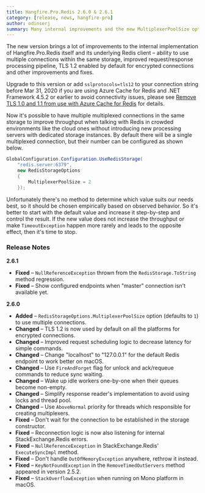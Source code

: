 ```yaml
---
title: Hangfire.Pro.Redis 2.6.0 & 2.6.1
category: [release, news, hangfire-pro]
author: odinserj
summary: Many internal improvements and the new MultiplexerPoolSize option to use multiple connections in the same storage
---
```


The new version brings a lot of improvements to the internal implementation of Hangfire.Pro.Redis itself and its underlying Redis client – ability to use multiple connections within the same storage, improved request/response processing pipeline, TLS 1.2 enabled by default for encrypted connections and other improvements and fixes.

<div class="alert alert-warning">
    Upgrade to this version or add <code>sslprotocols=tls12</code> to your connection string before Mar 31, 2020 if you are using Azure Cache for Redis and .NET Framework 4.5.2 or earlier to avoid connectivity issues, please see <a href="https://docs.microsoft.com/en-us/azure/azure-cache-for-redis/cache-remove-tls-10-11" target="_blank" rel="noopener">Remove TLS 1.0 and 1.1 from use with Azure Cache for Redis</a> for details.
</div>

Now it's possible to have multiple multiplexed connections in the same storage to improve throughput when talking with Redis in crowded environments like the cloud ones without introducing new processing servers with dedicated storage instances. By default there will be a single multiplexed connection, but their number can be configured as shown below.

```csharp
GlobalConfiguration.Configuration.UseRedisStorage(
    "redis.server:6379",
    new RedisStorageOptions
    {
        MultiplexerPoolSize = 2
    });
```

Unfortunately there's no method to determine which value suits our needs best, so it should be chosen empirically based on observed behavior. So it's better to start with the default value and increase it step-by-step and control the result. If the new value does not increase the throughput or make `TimeoutException` happen more rarely and leads to the opposite effect, then it's time to stop.

### Release Notes

**2.6.1**

* **Fixed** – `NullReferenceException` thrown from the `RedisStorage.ToString` method regression.
* **Fixed** – Show configured endpoints when "master" connection isn't available yet.

**2.6.0**

* **Added** – `RedisStorageOptions.MultiplexerPoolSize` option (defaults to `1`) to use multiple connections.
* **Changed** – TLS 1.2 is now used by default on all the platforms for encrypted connections.
* **Changed** – Improved request scheduling logic to decrease latency for simple commands.
* **Changed** – Change "localhost" to "127.0.0.1" for the default Redis endpoint to work better on macOS.
* **Changed** – Use `FireAndForget` flag for unlock and ack/requeue commands to reduce sync waiting.
* **Changed** – Wake up idle workers one-by-one when their queues become non-empty.
* **Changed** – Simplify response reader's implementation to avoid using locks and thread pool.
* **Changed** – Use `AboveNormal` priority for threads which responsible for creating multiplexers.
* **Fixed** – Don't wait for the connection to be established in the storage constructor.
* **Fixed** – Reconnection logic is now also listening for internal StackExchange.Redis errors.
* **Fixed** – `NullReferenceException` in StackExchange.Redis' `ExecuteSyncImpl` method.
* **Fixed** – Don't handle `OutOfMemoryException` anywhere, rethrow it instead.
* **Fixed** – `KeyNotFoundException` in the `RemoveTimedOutServers` method appeared in version 2.5.2.
* **Fixed** – `StackOverflowException` when running on Mono platform in macOS.
